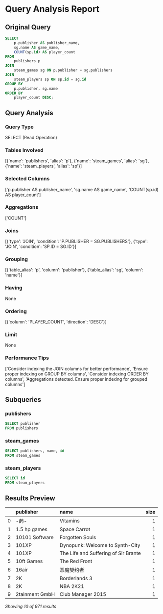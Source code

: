# Query Analysis Report

## Original Query
```sql
SELECT 
    p.publisher AS publisher_name,
    sg.name AS game_name,
    COUNT(sp.id) AS player_count
FROM 
    publishers p
JOIN 
    steam_games sg ON p.publisher = sg.publishers
JOIN 
    steam_players sp ON sp.id = sg.id
GROUP BY 
    p.publisher, sg.name
ORDER BY 
    player_count DESC;
```

## Query Analysis

### Query Type
SELECT (Read Operation)

### Tables Involved
[{'name': 'publishers', 'alias': 'p'}, {'name': 'steam_games', 'alias': 'sg'}, {'name': 'steam_players', 'alias': 'sp'}]

### Selected Columns
['p.publisher AS publisher_name', 'sg.name AS game_name', 'COUNT(sp.id) AS player_count']

### Aggregations
['COUNT']

### Joins
[{'type': 'JOIN', 'condition': 'P.PUBLISHER = SG.PUBLISHERS'}, {'type': 'JOIN', 'condition': 'SP.ID = SG.ID'}]

### Grouping
[{'table_alias': 'p', 'column': 'publisher'}, {'table_alias': 'sg', 'column': 'name'}]

### Having
None

### Ordering
[{'column': 'PLAYER_COUNT', 'direction': 'DESC'}]

### Limit
None

### Performance Tips
['Consider indexing the JOIN columns for better performance', 'Ensure proper indexing on GROUP BY columns', 'Consider indexing ORDER BY columns', 'Aggregations detected. Ensure proper indexing for grouped columns']

## Subqueries

### publishers
```sql
SELECT publisher
FROM publishers
```

### steam_games
```sql
SELECT publishers, name, id
FROM steam_games
```

### steam_players
```sql
SELECT id
FROM steam_players
```

## Results Preview
|    | publisher      | name                                 |   size |
|---:|:---------------|:-------------------------------------|-------:|
|  0 | -菂-            | Vitamins                             |      1 |
|  1 | 1.5 hp games   | Space Carrot                         |      1 |
|  2 | 10101 Software | Forgotten Souls                      |      1 |
|  3 | 101XP          | Dynopunk: Welcome to Synth-City      |      1 |
|  4 | 101XP          | The Life and Suffering of Sir Brante |      1 |
|  5 | 10ft Games     | The Red Front                        |      1 |
|  6 | 16air          | 恶魔契约者                                |      1 |
|  7 | 2K             | Borderlands 3                        |      1 |
|  8 | 2K             | NBA 2K21                             |      1 |
|  9 | 2tainment GmbH | Club Manager 2015                    |      1 |

*Showing 10 of 971 results*
